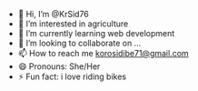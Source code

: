 - 👋 Hi, I’m @KrSid76
- 👀 I’m interested in agriculture
- 🌱 I’m currently learning web development
- 💞️ I’m looking to collaborate on ...
- 📫 How to reach me korosidibe71@gmail.com
- 😄 Pronouns: She/Her
- ⚡ Fun fact: i love riding bikes

<!---
KrSid76/KrSid76 is a ✨ special ✨ repository because its `README.md` (this file) appears on your GitHub profile.
You can click the Preview link to take a look at your changes.
--->
